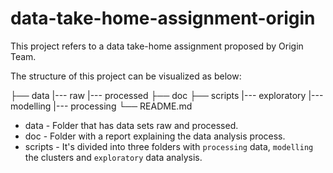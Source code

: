 # data-take-home-assignment-origin

This project refers to a data take-home assignment proposed by Origin Team.

The structure of this project can be visualized as below:

├── data
  |--- raw
  |--- processed
├── doc
├── scripts
  |--- exploratory
  |--- modelling
  |--- processing
└── README.md

* data - Folder that has data sets raw and processed.
* doc - Folder with a report explaining the data analysis process.
* scripts - It's divided into three folders with `processing` data, `modelling` the clusters and `exploratory` data analysis.